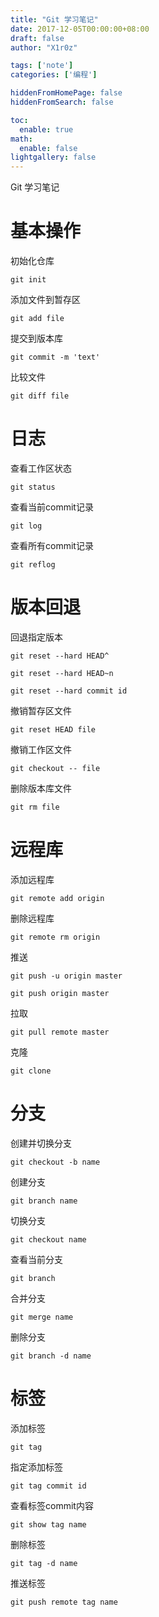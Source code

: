 ```yaml
---
title: "Git 学习笔记"
date: 2017-12-05T00:00:00+08:00
draft: false
author: "X1r0z"

tags: ['note']
categories: ['编程']

hiddenFromHomePage: false
hiddenFromSearch: false

toc:
  enable: true
math:
  enable: false
lightgallery: false
---
```


Git 学习笔记

<!--more-->

# 基本操作

初始化仓库

`git init`

添加文件到暂存区

`git add file`

提交到版本库

`git commit -m 'text'`

比较文件

`git diff file`

# 日志

查看工作区状态

`git status`

查看当前commit记录

`git log`

查看所有commit记录

`git reflog`

# 版本回退

回退指定版本

`git reset --hard HEAD^`

`git reset --hard HEAD~n`

`git reset --hard commit id`

撤销暂存区文件

`git reset HEAD file`

撤销工作区文件

`git checkout -- file`

删除版本库文件

`git rm file`

# 远程库

添加远程库

`git remote add origin`

删除远程库

`git remote rm origin`

推送

`git push -u origin master`

`git push origin master`

拉取

`git pull remote master`

克隆

`git clone`

# 分支

创建并切换分支

`git checkout -b name`

创建分支

`git branch name`

切换分支

`git checkout name`

查看当前分支

`git branch`

合并分支

`git merge name`

删除分支

`git branch -d name`

# 标签

添加标签

`git tag`

指定添加标签

`git tag commit id`

查看标签commit内容

`git show tag name`

删除标签

`git tag -d name`

推送标签

`git push remote tag name`